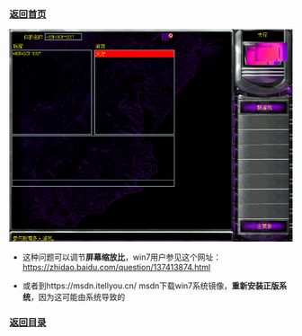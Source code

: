 ### [返回首页](./Home)


![](./jiaocheng10.png)

- 这种问题可以调节**屏幕缩放比**，win7用户参见这个网址：https://zhidao.baidu.com/question/137413874.html


- 或者到https://msdn.itellyou.cn/
msdn下载win7系统镜像，**重新安装正版系统**，因为这可能由系统导致的


### [返回目录](./常见问题指南)